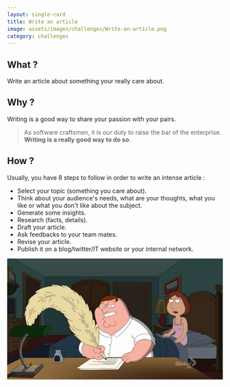 ```yaml
---
layout: single-card
title: Write an article
image: assets/images/challenges/Write-an-article.png
category: challenges
---
```


## What ?
Write an article about something your really care about.

## Why ?
Writing is a good way to share your passion with your pairs.
> As software craftsmen, it is our duty to raise the bar of the enterprise. **Writing is a really good way to do so**.

## How ?
Usually, you have 8 steps to follow in order to write an intense article :
* Select your topic (something you care about).
* Think about your audience's needs, what are your thoughts, what you like or what you don't like about the subject.
* Generate some insights.
* Research (facts, details).  
* Draft your article.
* Ask feedbacks to your team mates.
* Revise your article.
* Publish it on a blog/twitter/IT website or your internal network.

![Write article](assets/images/write-article1.jpg)  
